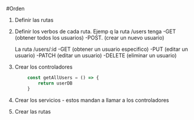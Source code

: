 #Orden

1. Definir las rutas
2. Definir los verbos de cada ruta. Ejemp q la ruta 
    /users tenga 
    -GET (obtener todos los usuarios)
    -POST. (crear un nuevo usuario)
    
    La ruta /users/:id
    -GET (obtener un usuario especifico)
    -PUT (editar un usuario)
    -PATCH (editar un usuario)
    -DELETE (eliminar un usuario)

3. Crear los controladores
```    javascript
        const getAllUsers = () => {
            return userDB
        }
```
4. Crear los servicios - estos mandan a llamar a los controladores

5. Crear las rutas

